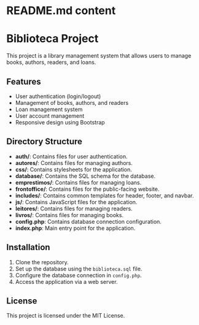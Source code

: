 # README.md content
# Biblioteca Project

This project is a library management system that allows users to manage books, authors, readers, and loans. 

## Features

- User authentication (login/logout)
- Management of books, authors, and readers
- Loan management system
- User account management
- Responsive design using Bootstrap

## Directory Structure

- **auth/**: Contains files for user authentication.
- **autores/**: Contains files for managing authors.
- **css/**: Contains stylesheets for the application.
- **database/**: Contains the SQL schema for the database.
- **emprestimos/**: Contains files for managing loans.
- **frontoffice/**: Contains files for the public-facing website.
- **includes/**: Contains common templates for header, footer, and navbar.
- **js/**: Contains JavaScript files for the application.
- **leitores/**: Contains files for managing readers.
- **livros/**: Contains files for managing books.
- **config.php**: Contains database connection configuration.
- **index.php**: Main entry point for the application.

## Installation

1. Clone the repository.
2. Set up the database using the `biblioteca.sql` file.
3. Configure the database connection in `config.php`.
4. Access the application via a web server.

## License

This project is licensed under the MIT License.